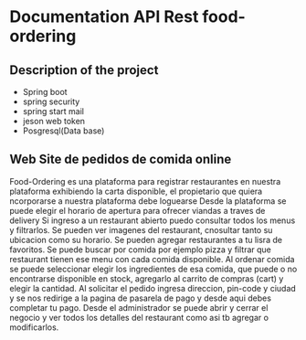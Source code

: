 # Documentation API Rest food-ordering
## Description of the project

- Spring boot
- spring security
- spring start mail
- jeson web token
- Posgresql(Data base)


## Web Site de pedidos de comida online
Food-Ordering es una plataforma para registrar restaurantes en nuestra plataforma exhibiendo la carta disponible, el propietario que quiera
ncorporarse a nuestra plataforma debe loguearse
Desde la plataforma se puede elegir el horario de apertura para ofrecer viandas a traves de delivery 
Si ingreso a un restaurant abierto puedo consultar todos los menus y filtrarlos. Se pueden ver imagenes del restaurant, cnosultar tanto 
su ubicacion como su horario. Se pueden agregar restaurantes a tu lisra de favoritos.
Se puede buscar por comida por ejemplo pizza y filtrar que restaurant tienen ese menu con cada comida disponible.
Al ordenar comida se puede seleccionar elegir los ingredientes de esa comida, que puede o no encontrarse disponible en stock, agregarlo al 
carrito de compras (cart) y elegir la cantidad.
Al solicitar el pedido ingresa direccion, pin-code y ciudad y se nos redirige a la pagina de pasarela de pago y desde aqui debes completar 
tu pago.
Desde el administrador se puede abrir y cerrar el negocio y ver todos los detalles del restaurant como asi tb agregar o modificarlos.
